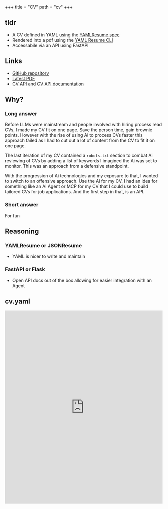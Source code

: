 +++
title = "CV"
path = "cv"
+++
## tldr
* A CV defined in YAML using the [YAMLResume spec](https://yamlresume.dev/)
* Rendered into a pdf using rhe [YAML Resume CLI](https://yamlresume.dev/docs/installation#docker-users)
* Accessabile via an API using FastAPI

## Links
* [GitHub repository](https://github.com/danwlsn/cv/)
* [Latest PDF](https://github.com/danwlsn/cv/blob/main/pdf/cv-latest.pdf)
* [CV API](https://cv.danwilson.co) and [CV API documentation](https://cv.danwilson.co/docs)

## Why?
### Long answer
Before LLMs were mainstream and people involved with hiring process read CVs, I made my CV fit on one page. Save the person time, gain brownie points. However with the rise of using Ai to process CVs faster this approach failed as I had to cut out a lot of content from the CV to fit it on one page.

The last iteration of my CV contained a `robots.txt` section to combat Ai reviewing of CVs by adding a list of keywords I imagined the Ai was set to monitor. This was an approach from a defensive standpoint.

With the progression of Ai technologies and my exposure to that, I wanted to switch to an offensive approach. Use the Ai for my CV. I had an idea for something like an Ai Agent or MCP for my CV that I could use to build tailored CVs for job applications. And the first step in that, is an API. 

### Short answer
For fun

## Reasoning

### YAMLResume or JSONResume
* YAML is nicer to write and maintain

### FastAPI or Flask
* Open API docs out of the box allowing for easier integration with an Agent


## cv.yaml
<iframe frameborder="0" scrolling="no" style="width:100%; height:618px;" allow="clipboard-write" src="https://emgithub.com/iframe.html?target=https%3A%2F%2Fgithub.com%2Fdanwlsn%2Fcv%2Fblob%2Fmain%2Fcv.yaml&style=base16%2Fdark-violet&type=code&showBorder=on&showLineNumbers=on&showFullPath=on&maxHeight=600"></iframe>

